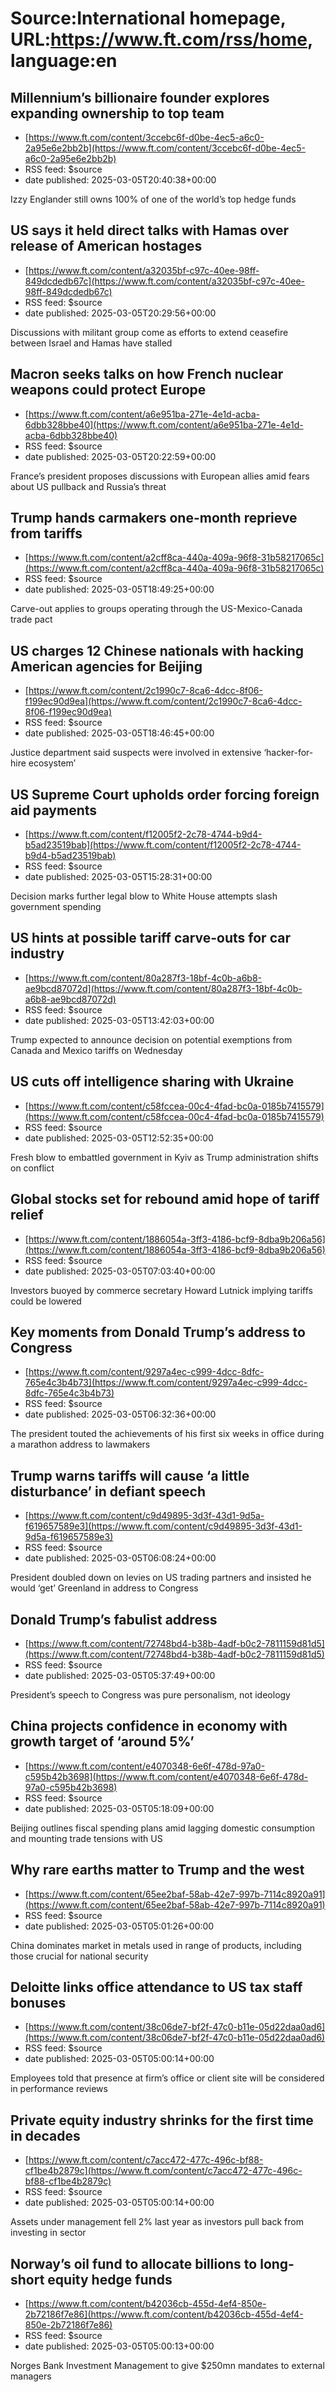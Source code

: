 # Source:International homepage, URL:https://www.ft.com/rss/home, language:en

## Millennium’s billionaire founder explores expanding ownership to top team
 - [https://www.ft.com/content/3ccebc6f-d0be-4ec5-a6c0-2a95e6e2bb2b](https://www.ft.com/content/3ccebc6f-d0be-4ec5-a6c0-2a95e6e2bb2b)
 - RSS feed: $source
 - date published: 2025-03-05T20:40:38+00:00

Izzy Englander still owns 100% of one of the world’s top hedge funds

## US says it held direct talks with Hamas over release of American hostages
 - [https://www.ft.com/content/a32035bf-c97c-40ee-98ff-849dcdedb67c](https://www.ft.com/content/a32035bf-c97c-40ee-98ff-849dcdedb67c)
 - RSS feed: $source
 - date published: 2025-03-05T20:29:56+00:00

Discussions with militant group come as efforts to extend ceasefire between Israel and Hamas have stalled

## Macron seeks talks on how French nuclear weapons could protect Europe
 - [https://www.ft.com/content/a6e951ba-271e-4e1d-acba-6dbb328bbe40](https://www.ft.com/content/a6e951ba-271e-4e1d-acba-6dbb328bbe40)
 - RSS feed: $source
 - date published: 2025-03-05T20:22:59+00:00

France’s president proposes discussions with European allies amid fears about US pullback and Russia’s threat

## Trump hands carmakers one-month reprieve from tariffs
 - [https://www.ft.com/content/a2cff8ca-440a-409a-96f8-31b58217065c](https://www.ft.com/content/a2cff8ca-440a-409a-96f8-31b58217065c)
 - RSS feed: $source
 - date published: 2025-03-05T18:49:25+00:00

Carve-out applies to groups operating through the US-Mexico-Canada trade pact

## US charges 12 Chinese nationals with hacking American agencies for Beijing
 - [https://www.ft.com/content/2c1990c7-8ca6-4dcc-8f06-f199ec90d9ea](https://www.ft.com/content/2c1990c7-8ca6-4dcc-8f06-f199ec90d9ea)
 - RSS feed: $source
 - date published: 2025-03-05T18:46:45+00:00

Justice department said suspects were involved in extensive ‘hacker-for-hire ecosystem’

## US Supreme Court upholds order forcing foreign aid payments
 - [https://www.ft.com/content/f12005f2-2c78-4744-b9d4-b5ad23519bab](https://www.ft.com/content/f12005f2-2c78-4744-b9d4-b5ad23519bab)
 - RSS feed: $source
 - date published: 2025-03-05T15:28:31+00:00

Decision marks further legal blow to White House attempts slash government spending

## US hints at possible tariff carve-outs for car industry
 - [https://www.ft.com/content/80a287f3-18bf-4c0b-a6b8-ae9bcd87072d](https://www.ft.com/content/80a287f3-18bf-4c0b-a6b8-ae9bcd87072d)
 - RSS feed: $source
 - date published: 2025-03-05T13:42:03+00:00

Trump expected to announce decision on potential exemptions from Canada and Mexico tariffs on Wednesday

## US cuts off intelligence sharing with Ukraine
 - [https://www.ft.com/content/c58fccea-00c4-4fad-bc0a-0185b7415579](https://www.ft.com/content/c58fccea-00c4-4fad-bc0a-0185b7415579)
 - RSS feed: $source
 - date published: 2025-03-05T12:52:35+00:00

Fresh blow to embattled government in Kyiv as Trump administration shifts on conflict

## Global stocks set for rebound amid hope of tariff relief
 - [https://www.ft.com/content/1886054a-3ff3-4186-bcf9-8dba9b206a56](https://www.ft.com/content/1886054a-3ff3-4186-bcf9-8dba9b206a56)
 - RSS feed: $source
 - date published: 2025-03-05T07:03:40+00:00

Investors buoyed by commerce secretary Howard Lutnick implying tariffs could be lowered

## Key moments from Donald Trump’s address to Congress
 - [https://www.ft.com/content/9297a4ec-c999-4dcc-8dfc-765e4c3b4b73](https://www.ft.com/content/9297a4ec-c999-4dcc-8dfc-765e4c3b4b73)
 - RSS feed: $source
 - date published: 2025-03-05T06:32:36+00:00

The president touted the achievements of his first six weeks in office during a marathon address to lawmakers

## Trump warns tariffs will cause ‘a little disturbance’ in defiant speech
 - [https://www.ft.com/content/c9d49895-3d3f-43d1-9d5a-f619657589e3](https://www.ft.com/content/c9d49895-3d3f-43d1-9d5a-f619657589e3)
 - RSS feed: $source
 - date published: 2025-03-05T06:08:24+00:00

President doubled down on levies on US trading partners and insisted he would ‘get’ Greenland in address to Congress

## Donald Trump’s fabulist address
 - [https://www.ft.com/content/72748bd4-b38b-4adf-b0c2-7811159d81d5](https://www.ft.com/content/72748bd4-b38b-4adf-b0c2-7811159d81d5)
 - RSS feed: $source
 - date published: 2025-03-05T05:37:49+00:00

President’s speech to Congress was pure personalism, not ideology

## China projects confidence in economy with growth target of ‘around 5%’
 - [https://www.ft.com/content/e4070348-6e6f-478d-97a0-c595b42b3698](https://www.ft.com/content/e4070348-6e6f-478d-97a0-c595b42b3698)
 - RSS feed: $source
 - date published: 2025-03-05T05:18:09+00:00

Beijing outlines fiscal spending plans amid lagging domestic consumption and mounting trade tensions with US

## Why rare earths matter to Trump and the west
 - [https://www.ft.com/content/65ee2baf-58ab-42e7-997b-7114c8920a91](https://www.ft.com/content/65ee2baf-58ab-42e7-997b-7114c8920a91)
 - RSS feed: $source
 - date published: 2025-03-05T05:01:26+00:00

China dominates market in metals used in range of products, including those crucial for national security

## Deloitte links office attendance to US tax staff bonuses
 - [https://www.ft.com/content/38c06de7-bf2f-47c0-b11e-05d22daa0ad6](https://www.ft.com/content/38c06de7-bf2f-47c0-b11e-05d22daa0ad6)
 - RSS feed: $source
 - date published: 2025-03-05T05:00:14+00:00

Employees told that presence at firm’s office or client site will be considered in performance reviews

## Private equity industry shrinks for the first time in decades
 - [https://www.ft.com/content/c7acc472-477c-496c-bf88-cf1be4b2879c](https://www.ft.com/content/c7acc472-477c-496c-bf88-cf1be4b2879c)
 - RSS feed: $source
 - date published: 2025-03-05T05:00:14+00:00

Assets under management fell 2% last year as investors pull back from investing in sector

## Norway’s oil fund to allocate billions to long-short equity hedge funds
 - [https://www.ft.com/content/b42036cb-455d-4ef4-850e-2b72186f7e86](https://www.ft.com/content/b42036cb-455d-4ef4-850e-2b72186f7e86)
 - RSS feed: $source
 - date published: 2025-03-05T05:00:13+00:00

Norges Bank Investment Management to give $250mn mandates to external managers

